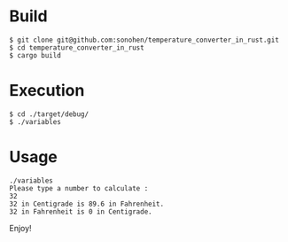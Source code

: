 # Build

```
$ git clone git@github.com:sonohen/temperature_converter_in_rust.git
$ cd temperature_converter_in_rust
$ cargo build
```

# Execution

```
$ cd ./target/debug/
$ ./variables
```

# Usage
```
./variables
Please type a number to calculate : 
32
32 in Centigrade is 89.6 in Fahrenheit.
32 in Fahrenheit is 0 in Centigrade.
```

Enjoy!
